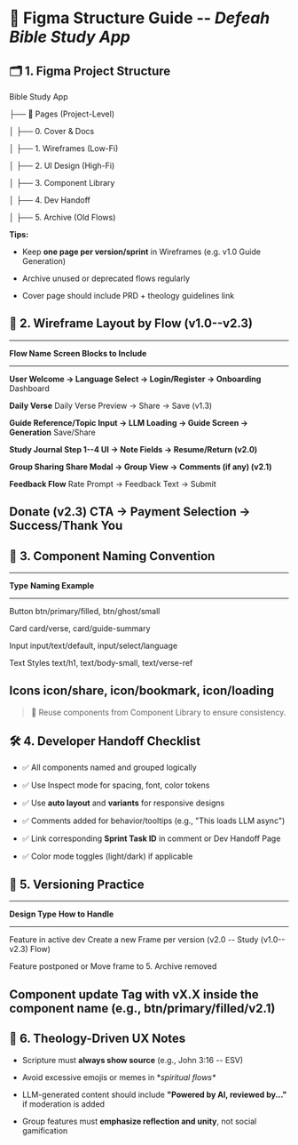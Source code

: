 # **🎨 Figma Structure Guide -- *Defeah Bible Study App***

## **🗂️ 1. Figma Project Structure**

Bible Study App

├── 🧭 Pages (Project-Level)

│ ├── 0. Cover & Docs

│ ├── 1. Wireframes (Low-Fi)

│ ├── 2. UI Design (High-Fi)

│ ├── 3. Component Library

│ ├── 4. Dev Handoff

│ ├── 5. Archive (Old Flows)

**Tips:**

- Keep **one page per version/sprint** in Wireframes (e.g. v1.0 Guide
  Generation)

- Archive unused or deprecated flows regularly

- Cover page should include PRD + theology guidelines link

## **🧩 2. Wireframe Layout by Flow (v1.0--v2.3)**

  -----------------------------------------------------------------------
  **Flow Name**      **Screen Blocks to Include**
  ------------------ ----------------------------------------------------
  **User             Welcome → Language Select → Login/Register →
  Onboarding**       Dashboard

  **Daily Verse**    Daily Verse Preview → Share → Save
  (v1.3)             

  **Guide            Reference/Topic Input → LLM Loading → Guide Screen →
  Generation**       Save/Share

  **Study Journal    Step 1--4 UI → Note Fields → Resume/Return
  (v2.0)**           

  **Group Sharing    Share Modal → Group View → Comments (if any)
  (v2.1)**           

  **Feedback Flow**  Rate Prompt → Feedback Text → Submit

  **Donate (v2.3)**  CTA → Payment Selection → Success/Thank You
  -----------------------------------------------------------------------

## **🧱 3. Component Naming Convention**

  -----------------------------------------------------------------------
  **Type**       **Naming Example**
  -------------- --------------------------------------------------------
  Button         btn/primary/filled, btn/ghost/small

  Card           card/verse, card/guide-summary

  Input          input/text/default, input/select/language

  Text Styles    text/h1, text/body-small, text/verse-ref

  Icons          icon/share, icon/bookmark, icon/loading
  -----------------------------------------------------------------------

> 🔁 Reuse components from Component Library to ensure consistency.

## **🛠 4. Developer Handoff Checklist**

- ✅ All components named and grouped logically

- ✅ Use Inspect mode for spacing, font, color tokens

- ✅ Use **auto layout** and **variants** for responsive designs

- ✅ Comments added for behavior/tooltips (e.g., "This loads LLM async")

- ✅ Link corresponding **Sprint Task ID** in comment or Dev Handoff
  Page

- ✅ Color mode toggles (light/dark) if applicable

## **🎯 5. Versioning Practice**

  -----------------------------------------------------------------------
  **Design Type**       **How to Handle**
  --------------------- -------------------------------------------------
  Feature in active dev Create a new Frame per version (v2.0 -- Study
  (v1.0--v2.3)          Flow)

  Feature postponed or  Move frame to 5. Archive
  removed               

  Component update      Tag with vX.X inside the component name (e.g.,
                        btn/primary/filled/v2.1)
  -----------------------------------------------------------------------

## **📖 6. Theology-Driven UX Notes**

- Scripture must **always show source** (e.g., John 3:16 -- ESV)

- Avoid excessive emojis or memes in **spiritual flows\**

- LLM-generated content should include **"Powered by AI, reviewed
  by\..."** if moderation is added

- Group features must **emphasize reflection and unity**, not social
  gamification
